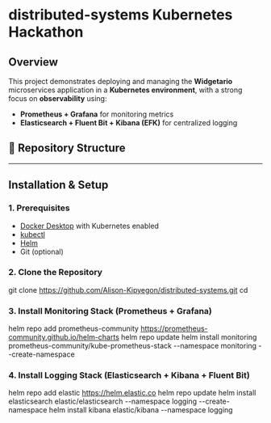 # distributed-systems Kubernetes Hackathon

##  Overview

This project demonstrates deploying and managing the **Widgetario** microservices application in a **Kubernetes environment**, with a strong focus on **observability** using:

- **Prometheus + Grafana** for monitoring metrics
- **Elasticsearch + Fluent Bit + Kibana (EFK)** for centralized logging

## 📁 Repository Structure



---

##  Installation & Setup

### 1. Prerequisites

- [Docker Desktop](https://www.docker.com/products/docker-desktop) with Kubernetes enabled
- [kubectl](https://kubernetes.io/docs/tasks/tools/)
- [Helm](https://helm.sh/)
- Git (optional)

### 2. Clone the Repository

git clone https://github.com/Alison-Kipyegon/distributed-systems.git
cd

### 3. Install Monitoring Stack (Prometheus + Grafana)

helm repo add prometheus-community https://prometheus-community.github.io/helm-charts
helm repo update
helm install monitoring prometheus-community/kube-prometheus-stack --namespace monitoring --create-namespace

### 4. Install Logging Stack (Elasticsearch + Kibana + Fluent Bit)

helm repo add elastic https://helm.elastic.co
helm repo update
helm install elasticsearch elastic/elasticsearch --namespace logging --create-namespace
helm install kibana elastic/kibana --namespace logging


### 




